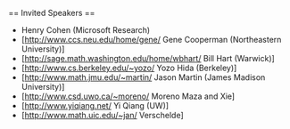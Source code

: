 == Invited Speakers ==

  * Henry Cohen (Microsoft Research)
  * [http://www.ccs.neu.edu/home/gene/ Gene Cooperman (Northeastern University)]
  * [http://sage.math.washington.edu/home/wbhart/ Bill Hart (Warwick)]
  * [http://www.cs.berkeley.edu/~yozo/ Yozo Hida (Berkeley)]
  * [http://www.math.jmu.edu/~martin/ Jason Martin (James Madison University)]
  * [http://www.csd.uwo.ca/~moreno/ Moreno Maza and Xie]
  * [http://www.yiqiang.net/ Yi Qiang (UW)]
  * [http://www.math.uic.edu/~jan/ Verschelde]
